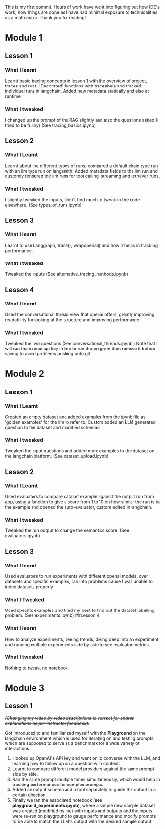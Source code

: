This is my first commit. Hours of work have went into figuring out how IDE's work, how things are done as I have had minimal exposure to technicalities as a math major. Thank you for reading!

# Module 1
## Lesson 1
### What I learnt
Learnt basic tracing concepts in lesson 1 with the overview of project, traces and runs. 'Decorated' functions with traceabela and tracked individual runs in langchain. Added new metadata statically and also at runtime

### What I tweaked
I changed up the prompt of the RAG slightly and also the questions asked (I tried to be funny)
(See tracing_basics.ipynb)

## Lesson 2
### What I Learnt
Learnt about the different types of runs, compared a default chain type run with an llm type run on langsmith. Added metadata fields to the llm run and customly rendered the llm runs for tool calling, streaming and retriever runs.

### What I tweaked
I slightly tweaked the inputs, didn't find much to tweak in the code elsewhere.
(See types_of_runs.ipynb)

## Lesson 3
### What I learnt
Learnt to use Langgraph, trace(), wrapopenai() and how it helps in tracking performance.

### What I tweaked
Tweaked the inputs
(See alternative_tracing_methods.ipynb)

## Lesson 4
### What I learnt
Used the conversational thread view that openai offers, greatly improving readability for looking at the structure and improving performance.

### What I tweaked
Tweaked the two questions
(See conversational_threads.ipynb )
Note that I will run the openai api key in line to run the program then remove it before saving to avoid problems pushing onto git

# Module 2
## Lesson 1
### What I Learnt
Created an empty dataset and added examples from the ipynb file as 'golden examples' for the llm to refer to. Custom added an LLM generated question to the dataset and modified schemas.

### What I tweaked
Tweaked the input questions and added more examples to the dataset on the langchain platform.
(See dataset_upload.ipynb)

## Lesson 2
### What I Learnt
Used evaluators to compare dataset example against the output run from app, using a function to give a score from 1 to 10 on how similar the run is to the example and opened the auto-evaluator, custom edited in langchain.

### What I tweaked
Tweaked the run output to change the semantics score.
(See evaluators.ipynb)

## Lesson 3
### What I learnt
Used evaluators to run experiments with different openai models, over datasets and specific examples, ran into problems cause I was unable to index datasets properly

### What I Tweaked
Used specific examples and tried my best to find out the dataset labelling problem.
(See experiments.ipynb)
##Lesson 4
### What I learnt
How to analyze experiments, seeing trends, diving deep into an experiment and running multiple experiments side by side to see evaluator metrics.

### What I tweaked
Nothing to tweak, no notebook

# Module 3
## Lesson 1
~~*(Changing my video by video descriptions to correct for sparse explanations as per  instructor feedback).*~~

Got introduced to and familiarized myself with the **Playground** on the langchain environment which is used for iterating on and testing prompts, which are supposed to serve as a benchmark for a wide variety of interactions.

1. Hooked up OpenAI's API key and went on to converse with the LLM, and learning how to follow up on a question with context.  
2. Learnt to compare different model providers against the same prompt side by side.
3. Ran the same prompt multiple times simultaneously, which would help in tracking performances for complex prompts.  
4. Added an output schema and a tool separately to guide the output in a certain direction.
5. Finally we ran the associated notebook (**see playground_experiments.ipynb**), where a  simple new sample dataset was created (modified by me) with inputs and outputs and the inputs were re-run on playground to gauge performance and modify prompts to be able to match the LLM's output with the desired sample output.